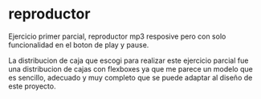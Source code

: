# reproductor
Ejercicio primer parcial, reproductor mp3 resposive pero con solo funcionalidad en el boton de play y pause. 

La distribucion de caja que escogi para realizar este ejercicio parcial fue una distribucion de cajas con flexboxes ya que me parece un modelo que es sencillo,
adecuado y muy completo que se puede adaptar al diseño de este proyecto.
